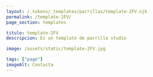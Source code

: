 ```yaml
---
layout: /_tokens/_templates/parrillas/template-2FV.njk
permalink: /template-2FV/
page_section: templates

titulo: template-2FV
descripcion: Es un template de parrilla studio

image: /assets/static/template-2FV.jpg

tags: ["page"]
imageAlt: Contacta
---
```

